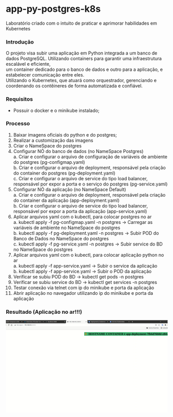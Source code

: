 # app-py-postgres-k8s
Laboratório criado com o intuito de praticar e aprimorar habilidades em Kubernetes

### Introdução
O projeto visa subir uma aplicação em Python integrada a um banco de dados PostgreSQL.  Utilizando containers para garantir uma infraestrutura escalável e eficiente, <br/>um container dedicado para o banco de dados e outro para a aplicação, e estabelecer comunicação entre eles.
<br/>Utilizando o Kubernetes, que atuará como orquestrador, gerenciando e coordenando os contêineres de forma automatizada e confiável.

### Requisitos
* Possuir o docker e o minikube instalado;

### Processo 
1. Baixar imagens oficiais do python e do postgres;
2. Realizar a customização das imagens
3. Criar o NameSpace do postgres
4. Configurar NÓ do banco de dados (no NameSpace Postgres)<br/>
    a. Criar e configurar o arquivo de configuração de variáveis de ambiente do postgres (pg-configmap.yaml)<br/>
    b. Criar e configurar o arquivo de deployment, responsável pela criação do container do postgres (pg-deployment.yaml)<br/>
    c. Criar e configurar o arquivo de service do tipo load balancer, responsável por expor a porta e o serviço do postgres (pg-service.yaml)<br/>
5. Configurar NÓ da aplicação (no NameSpace Default)<br/>
    a. Criar e configurar o arquivo de deployment, responsável pela criação do container da aplicação (app-deployment.yaml)<br/>
    b. Criar e configurar o arquivo de service do tipo load balancer, responsável por expor a porta da aplicação (app-service.yaml)<br/>
6. Aplicar arquivos yaml com o kubectl, para colocar postgres no ar<br/>
    a. kubectl apply -f pg-configmap.yaml -n postgres → Carregar as variáveis de ambiente no NameSpace do postgres<br/>
    b. kubectl apply -f pg-deployment.yaml -n postgres  → Subir POD do Banco de Dados no NameSpace do postgres<br/>
    c. kubectl apply -f pg-service.yaml -n postgres  → Subir service do BD no NameSpace do postgres<br/>
7. Aplicar arquivos yaml com o kubectl, para colocar aplicação python no ar<br/>
    a. kubectl apply -f app-service.yaml → Subir o service da aplicação<br/>
    b. kubectl apply -f app-service.yaml → Subir o POD da aplicação<br/>
8. Verificar se subiu POD do BD → kubectl get pods -n postgres<br/>
9. Verificar se subiu service do BD → kubectl get services -n postgres
10. Testar conexão via telnet com ip do minikube e porta da aplicação
11. Abrir aplicação no navegador utilizando ip do minikube e porta da aplicação

### Resultado (Aplicação no ar!!!)
![ app-py](app-py.png)
